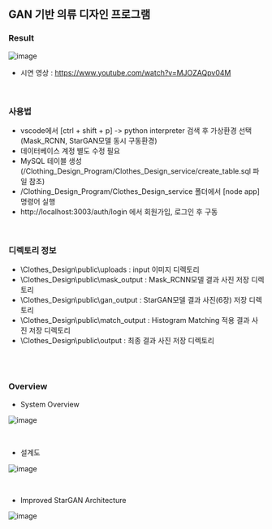 ## GAN 기반 의류 디자인 프로그램



### Result

![image](https://user-images.githubusercontent.com/37769713/139530362-ef455ec9-f204-472c-ad48-50e74e49b07f.png)

- 시연 영상 : https://www.youtube.com/watch?v=MJOZAQpv04M



<br>


### 사용법
* vscode에서 [ctrl + shift + p] -> python interpreter 검색 후 가상환경 선택(Mask_RCNN, StarGAN모델 동시 구동환경)
* 데이터베이스 계정 별도 수정 필요
* MySQL 테이블 생성 (/Clothing_Design_Program/Clothes_Design_service/create_table.sql 파일 참조)
* /Clothing_Design_Program/Clothes_Design_service 폴더에서 [node app] 명령어 실행
* http://localhost:3003/auth/login 에서 회원가입, 로그인 후 구동

<br>

### 디렉토리 정보
* \Clothes_Design\public\uploads : input 이미지 디렉토리
* \Clothes_Design\public\mask_output : Mask_RCNN모델 결과 사진 저장 디렉토리
* \Clothes_Design\public\gan_output : StarGAN모델 결과 사진(6장) 저장 디렉토리
* \Clothes_Design\public\match_output : Histogram Matching 적용 결과 사진 저장 디렉토리
* \Clothes_Design\public\output : 최종 결과 사진 저장 디렉토리

<br><br>

### Overview 

- System Overview

![image](https://user-images.githubusercontent.com/37769713/139530668-51b79759-3e4d-48db-9a6e-e792c21260e9.png)

<br>

- 설계도

![image](https://user-images.githubusercontent.com/37769713/139529004-f9f58fc5-044f-43be-8f09-d7477e4f03b3.png)

<br>

- Improved StarGAN Architecture

![image](https://user-images.githubusercontent.com/37769713/139529049-715cf15e-4ee4-4ccf-ac04-9bc5a9a7303b.png)

